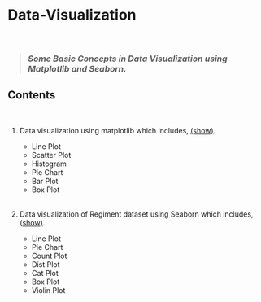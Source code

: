 # Data-Visualization
<br>

> ### _Some Basic Concepts in Data Visualization using Matplotlib and Seaborn._

## Contents

<br>

1.  Data visualization using matplotlib which includes, <a href="https://github.com/Harish-49/Data-Visualization/blob/main/Data_Visualization_1.ipynb">(show)</a>.
&nbsp;<ul><li>Line Plot</li><li>Scatter Plot</li><li>Histogram</li><li>Pie Chart</li><li>Bar Plot</li><li>Box Plot</li></ul><br>

2.  Data visualization of Regiment dataset using Seaborn which includes, <a href="https://github.com/Harish-49/Data-Visualization/blob/main/Data_Visualization_2.ipynb">(show)</a>.
&nbsp;<ul><li>Line Plot</li><li>Pie Chart</li><li>Count Plot</li><li>Dist Plot</li><li>Cat Plot</li><li>Box Plot</li><li>Violin Plot</li></ul><br>
